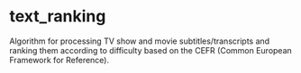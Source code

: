 # text_ranking
Algorithm for processing TV show and movie subtitles/transcripts and ranking them according to difficulty based on the CEFR (Common European Framework for Reference).
